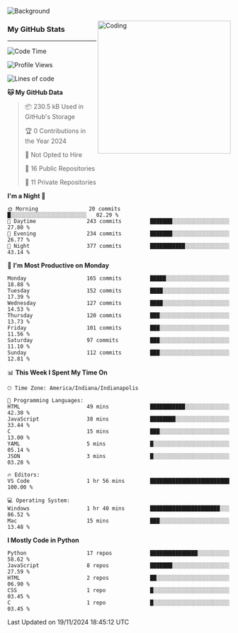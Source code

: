 ![Background](https://github.com/Nguyen-Noah/Nguyen-Noah/assets/112649680/f5d2296f-0508-400c-abcf-47c085708a2a)

<img align="right" alt="Coding" width="300" src="https://cdn.dribbble.com/users/1277312/screenshots/14733298/media/39b1045e593737587dd60e42c8422d1f.gif" >

### My GitHub Stats
---
<!--START_SECTION:waka-->
![Code Time](http://img.shields.io/badge/Code%20Time-303%20hrs%2049%20mins-blue)

![Profile Views](http://img.shields.io/badge/Profile%20Views-0-blue)

![Lines of code](https://img.shields.io/badge/From%20Hello%20World%20I%27ve%20Written-216.3%20thousand%20lines%20of%20code-blue)

**🐱 My GitHub Data** 

> 📦 230.5 kB Used in GitHub's Storage 
 > 
> 🏆 0 Contributions in the Year 2024
 > 
> 🚫 Not Opted to Hire
 > 
> 📜 16 Public Repositories 
 > 
> 🔑 11 Private Repositories 
 > 
**I'm a Night 🦉** 

```text
🌞 Morning                20 commits          █░░░░░░░░░░░░░░░░░░░░░░░░   02.29 % 
🌆 Daytime                243 commits         ███████░░░░░░░░░░░░░░░░░░   27.80 % 
🌃 Evening                234 commits         ███████░░░░░░░░░░░░░░░░░░   26.77 % 
🌙 Night                  377 commits         ███████████░░░░░░░░░░░░░░   43.14 % 
```
📅 **I'm Most Productive on Monday** 

```text
Monday                   165 commits         █████░░░░░░░░░░░░░░░░░░░░   18.88 % 
Tuesday                  152 commits         ████░░░░░░░░░░░░░░░░░░░░░   17.39 % 
Wednesday                127 commits         ████░░░░░░░░░░░░░░░░░░░░░   14.53 % 
Thursday                 120 commits         ███░░░░░░░░░░░░░░░░░░░░░░   13.73 % 
Friday                   101 commits         ███░░░░░░░░░░░░░░░░░░░░░░   11.56 % 
Saturday                 97 commits          ███░░░░░░░░░░░░░░░░░░░░░░   11.10 % 
Sunday                   112 commits         ███░░░░░░░░░░░░░░░░░░░░░░   12.81 % 
```


📊 **This Week I Spent My Time On** 

```text
🕑︎ Time Zone: America/Indiana/Indianapolis

💬 Programming Languages: 
HTML                     49 mins             ███████████░░░░░░░░░░░░░░   42.30 % 
JavaScript               38 mins             ████████░░░░░░░░░░░░░░░░░   33.44 % 
C                        15 mins             ███░░░░░░░░░░░░░░░░░░░░░░   13.00 % 
YAML                     5 mins              █░░░░░░░░░░░░░░░░░░░░░░░░   05.14 % 
JSON                     3 mins              █░░░░░░░░░░░░░░░░░░░░░░░░   03.28 % 

🔥 Editors: 
VS Code                  1 hr 56 mins        █████████████████████████   100.00 % 

💻 Operating System: 
Windows                  1 hr 40 mins        ██████████████████████░░░   86.52 % 
Mac                      15 mins             ███░░░░░░░░░░░░░░░░░░░░░░   13.48 % 
```

**I Mostly Code in Python** 

```text
Python                   17 repos            ███████████████░░░░░░░░░░   58.62 % 
JavaScript               8 repos             ███████░░░░░░░░░░░░░░░░░░   27.59 % 
HTML                     2 repos             ██░░░░░░░░░░░░░░░░░░░░░░░   06.90 % 
CSS                      1 repo              █░░░░░░░░░░░░░░░░░░░░░░░░   03.45 % 
C                        1 repo              █░░░░░░░░░░░░░░░░░░░░░░░░   03.45 % 
```




 Last Updated on 19/11/2024 18:45:12 UTC
<!--END_SECTION:waka-->

<!--
**Nguyen-Noah/Nguyen-Noah** is a ✨ _special_ ✨ repository because its `README.md` (this file) appears on your GitHub profile.

Here are some ideas to get you started:

- 🔭 I’m currently working on ...
- 🌱 I’m currently learning ...
- 👯 I’m looking to collaborate on ...
- 🤔 I’m looking for help with ...
- 💬 Ask me about ...
- 📫 How to reach me: ...
- 😄 Pronouns: ...
- ⚡ Fun fact: ...
-->
